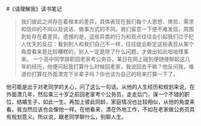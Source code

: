 #《请理解我》读书笔记

> 我们彼此之间存在着根本的差异，具体表现在我们每个人思想、体验、需求和信仰的不同以及说话、做事方式的不同。我们留意一下便不难发现，周围到处存在着差异。遗憾的是，这些异类的行为和观点往往会引起我们过于杞人忧天的反应：看到别人和我们自己不一样，往往就会断定这些表现从某个角度看来是比较糟糕的，别人一定是除了什么问题，才做出如此咄咄怪事来。
一个高中同学辞职回老家考公务员，某日在网上碰到便随便聊起这几年的经历，他便问起我打算什么时候回老家，我说回去干嘛？他反问我，难道你打算在外面漂完下半辈子吗？你也该为自己的将来打算一下了。

他可能是出于对老同学的关心，问了这么一句话。从他的人生经历和规划来说，在外面漂几年，然后乘三十岁之前回老家考个公务员，走走后门，谋一个不错的职位，结婚生子，如此一生。再加上彼此同龄，家庭情况也比较相似，从他的角度来看，我当然应该也会像他一样。在他看来，漂在外地工作，不如在老家做公务员具有规划意义。所以说，跟老同学聊什么，别聊人生。